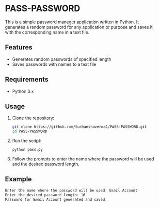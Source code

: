 # PASS-PASSWORD

This is a simple password manager application written in Python. It generates a random password for any application or purpose and saves it with the corresponding name in a text file.

## Features

- Generates random passwords of specified length
- Saves passwords with names to a text file

## Requirements

- Python 3.x

## Usage

1. Clone the repository:

   ```bash
   git clone https://github.com/Sudhanshuverma1/PASS-PASSWORD.git
   cd PASS-PASSWORD
   ```

2. Run the script:

   ```bash
   python pass.py
   ```

3. Follow the prompts to enter the name where the password will be used and the desired password length.

## Example

```bash
Enter the name where the password will be used: Email Account
Enter the desired password length: 16
Password for Email Account generated and saved.

